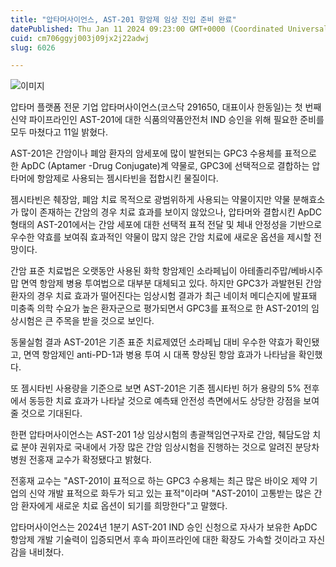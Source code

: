 ```yaml
---
title: "압타머사이언스, AST-201 항암제 임상 진입 준비 완료"
datePublished: Thu Jan 11 2024 09:23:00 GMT+0000 (Coordinated Universal Time)
cuid: cm706ggyj003j09jx2j22adwj
slug: 6026

---
```



![이미지](https://cdn.hashnode.com/res/hashnode/image/upload/v1739259931184/deb2b936-209c-47dd-b6e7-7402410db21f.jpeg)

압타머 플랫폼 전문 기업 압타머사이언스(코스닥 291650, 대표이사 한동일)는 첫 번째 신약 파이프라인인 AST-201에 대한 식품의약품안전처 IND 승인을 위해 필요한 준비를 모두 마쳤다고 11일 밝혔다.

AST-201은 간암이나 폐암 환자의 암세포에 많이 발현되는 GPC3 수용체를 표적으로 한 ApDC (Aptamer -Drug Conjugate)계 약물로, GPC3에 선택적으로 결합하는 압타머에 항암제로 사용되는 젬시타빈을 접합시킨 물질이다.

젬시타빈은 췌장암, 폐암 치료 목적으로 광범위하게 사용되는 약물이지만 약물 분해효소가 많이 존재하는 간암의 경우 치료 효과를 보이지 않았으나, 압타머와 결합시킨 ApDC 형태의 AST-201에서는 간암 세포에 대한 선택적 표적 전달 및 체내 안정성을 기반으로 우수한 약효를 보여줘 효과적인 약물이 많지 않은 간암 치료에 새로운 옵션을 제시할 전망이다.

간암 표준 치료법은 오랫동안 사용된 화학 항암제인 소라페닙이 아테졸리주맙/베바시주맙 면역 항암제 병용 투여법으로 대부분 대체되고 있다. 하지만 GPC3가 과발현된 간암 환자의 경우 치료 효과가 떨어진다는 임상시험 결과가 최근 네이처 메디슨지에 발표돼 미충족 의학 수요가 높은 환자군으로 평가되면서 GPC3를 표적으로 한 AST-201의 임상시험은 큰 주목을 받을 것으로 보인다.

동물실험 결과 AST-201은 기존 표준 치료제였던 소라페닙 대비 우수한 약효가 확인됐고, 면역 항암제인 anti-PD-1과 병용 투여 시 대폭 향상된 항암 효과가 나타남을 확인했다.

또 젬시타빈 사용량을 기준으로 보면 AST-201은 기존 젬시타빈 허가 용량의 5% 전후에서 동등한 치료 효과가 나타날 것으로 예측돼 안전성 측면에서도 상당한 강점을 보여줄 것으로 기대된다.

한편 압타머사이언스는 AST-201 1상 임상시험의 총괄책임연구자로 간암, 췌담도암 치료 분야 권위자로 국내에서 가장 많은 간암 임상시험을 진행하는 것으로 알려진 분당차병원 전홍재 교수가 확정됐다고 밝혔다.

전홍재 교수는 "AST-201이 표적으로 하는 GPC3 수용체는 최근 많은 바이오 제약 기업의 신약 개발 표적으로 화두가 되고 있는 표적"이라며 "AST-201이 고통받는 많은 간암 환자에게 새로운 치료 옵션이 되기를 희망한다"고 말했다.

압타머사이언스는 2024년 1분기 AST-201 IND 승인 신청으로 자사가 보유한 ApDC 항암제 개발 기술력이 입증되면서 후속 파이프라인에 대한 확장도 가속할 것이라고 자신감을 내비쳤다.